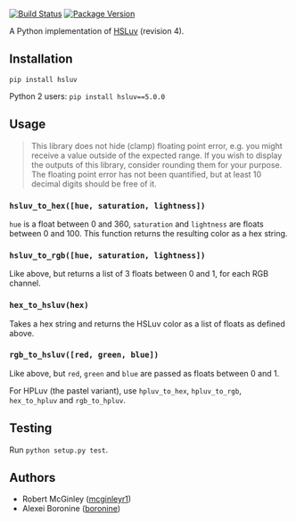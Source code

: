 [![Build Status](https://travis-ci.org/hsluv/hsluv-python.svg?branch=master)](https://travis-ci.org/hsluv/hsluv-python)
[![Package Version](https://img.shields.io/pypi/v/hsluv.svg)](https://pypi.python.org/pypi/hsluv/)

A Python implementation of [HSLuv](https://www.hsluv.org) (revision 4).

## Installation

`pip install hsluv`

Python 2 users: `pip install hsluv==5.0.0`

## Usage

> This library does not hide (clamp) floating point error, e.g. you might receive a value outside
> of the expected range. If you wish to display the outputs of this library, consider rounding them 
> for your purpose. The floating point error has not been quantified, but at least 10 decimal digits 
> should be free of it.

### `hsluv_to_hex([hue, saturation, lightness])`

`hue` is a float between 0 and 360, `saturation` and `lightness` are floats between 0 and 100. This 
function returns the resulting color as a hex string.

### `hsluv_to_rgb([hue, saturation, lightness])`

Like above, but returns a list of 3 floats between 0 and 1, for each RGB channel.

### `hex_to_hsluv(hex)`

Takes a hex string and returns the HSLuv color as a list of floats as defined above.

### `rgb_to_hsluv([red, green, blue])`

Like above, but `red`, `green` and `blue` are passed as floats between 0 and 1.

For HPLuv (the pastel variant), use `hpluv_to_hex`, `hpluv_to_rgb`, `hex_to_hpluv` and `rgb_to_hpluv`.

## Testing

Run `python setup.py test`.

## Authors

* Robert McGinley ([mcginleyr1](https://github.com/mcginleyr1))
* Alexei Boronine ([boronine](https://github.com/boronine))

